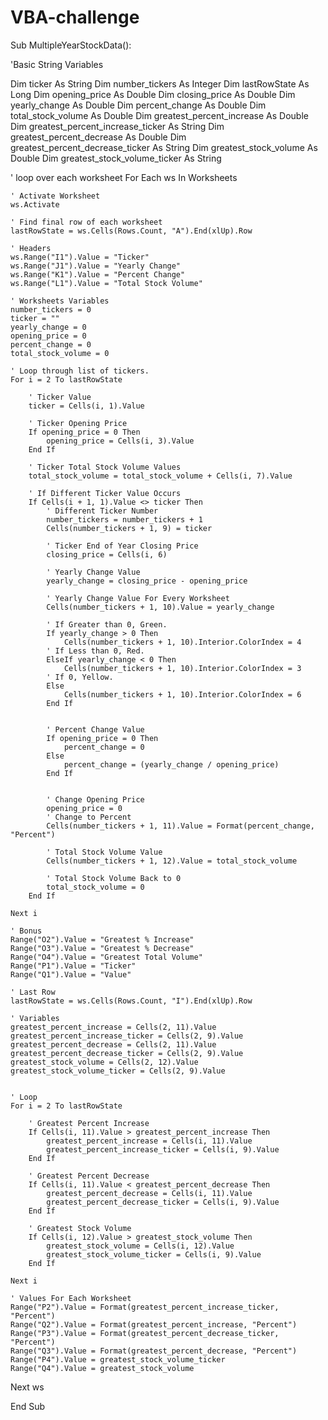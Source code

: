 # VBA-challenge
Sub MultipleYearStockData():

'Basic String Variables

Dim ticker As String
Dim number_tickers As Integer
Dim lastRowState As Long
Dim opening_price As Double
Dim closing_price As Double
Dim yearly_change As Double
Dim percent_change As Double
Dim total_stock_volume As Double
Dim greatest_percent_increase As Double
Dim greatest_percent_increase_ticker As String
Dim greatest_percent_decrease As Double
Dim greatest_percent_decrease_ticker As String
Dim greatest_stock_volume As Double
Dim greatest_stock_volume_ticker As String

' loop over each worksheet
For Each ws In Worksheets

    ' Activate Worksheet
    ws.Activate

    ' Find final row of each worksheet
    lastRowState = ws.Cells(Rows.Count, "A").End(xlUp).Row

    ' Headers
    ws.Range("I1").Value = "Ticker"
    ws.Range("J1").Value = "Yearly Change"
    ws.Range("K1").Value = "Percent Change"
    ws.Range("L1").Value = "Total Stock Volume"
    
    ' Worksheets Variables
    number_tickers = 0
    ticker = ""
    yearly_change = 0
    opening_price = 0
    percent_change = 0
    total_stock_volume = 0
    
    ' Loop through list of tickers.
    For i = 2 To lastRowState

        ' Ticker Value
        ticker = Cells(i, 1).Value
        
        ' Ticker Opening Price
        If opening_price = 0 Then
            opening_price = Cells(i, 3).Value
        End If
        
        ' Ticker Total Stock Volume Values
        total_stock_volume = total_stock_volume + Cells(i, 7).Value
        
        ' If Different Ticker Value Occurs
        If Cells(i + 1, 1).Value <> ticker Then
            ' Different Ticker Number
            number_tickers = number_tickers + 1
            Cells(number_tickers + 1, 9) = ticker
            
            ' Ticker End of Year Closing Price
            closing_price = Cells(i, 6)
            
            ' Yearly Change Value
            yearly_change = closing_price - opening_price
            
            ' Yearly Change Value For Every Worksheet
            Cells(number_tickers + 1, 10).Value = yearly_change
            
            ' If Greater than 0, Green.
            If yearly_change > 0 Then
                Cells(number_tickers + 1, 10).Interior.ColorIndex = 4
            ' If Less than 0, Red.
            ElseIf yearly_change < 0 Then
                Cells(number_tickers + 1, 10).Interior.ColorIndex = 3
            ' If 0, Yellow.
            Else
                Cells(number_tickers + 1, 10).Interior.ColorIndex = 6
            End If
            
            
            ' Percent Change Value
            If opening_price = 0 Then
                percent_change = 0
            Else
                percent_change = (yearly_change / opening_price)
            End If
            
            
            ' Change Opening Price
            opening_price = 0
            ' Change to Percent
            Cells(number_tickers + 1, 11).Value = Format(percent_change, "Percent")
            
            ' Total Stock Volume Value
            Cells(number_tickers + 1, 12).Value = total_stock_volume
            
            ' Total Stock Volume Back to 0
            total_stock_volume = 0
        End If
        
    Next i
    
    ' Bonus
    Range("O2").Value = "Greatest % Increase"
    Range("O3").Value = "Greatest % Decrease"
    Range("O4").Value = "Greatest Total Volume"
    Range("P1").Value = "Ticker"
    Range("Q1").Value = "Value"
    
    ' Last Row
    lastRowState = ws.Cells(Rows.Count, "I").End(xlUp).Row
    
    ' Variables
    greatest_percent_increase = Cells(2, 11).Value
    greatest_percent_increase_ticker = Cells(2, 9).Value
    greatest_percent_decrease = Cells(2, 11).Value
    greatest_percent_decrease_ticker = Cells(2, 9).Value
    greatest_stock_volume = Cells(2, 12).Value
    greatest_stock_volume_ticker = Cells(2, 9).Value
    
    
    ' Loop
    For i = 2 To lastRowState
    
        ' Greatest Percent Increase
        If Cells(i, 11).Value > greatest_percent_increase Then
            greatest_percent_increase = Cells(i, 11).Value
            greatest_percent_increase_ticker = Cells(i, 9).Value
        End If
        
        ' Greatest Percent Decrease
        If Cells(i, 11).Value < greatest_percent_decrease Then
            greatest_percent_decrease = Cells(i, 11).Value
            greatest_percent_decrease_ticker = Cells(i, 9).Value
        End If
        
        ' Greatest Stock Volume
        If Cells(i, 12).Value > greatest_stock_volume Then
            greatest_stock_volume = Cells(i, 12).Value
            greatest_stock_volume_ticker = Cells(i, 9).Value
        End If
        
    Next i
    
    ' Values For Each Worksheet
    Range("P2").Value = Format(greatest_percent_increase_ticker, "Percent")
    Range("Q2").Value = Format(greatest_percent_increase, "Percent")
    Range("P3").Value = Format(greatest_percent_decrease_ticker, "Percent")
    Range("Q3").Value = Format(greatest_percent_decrease, "Percent")
    Range("P4").Value = greatest_stock_volume_ticker
    Range("Q4").Value = greatest_stock_volume
    
Next ws


End Sub
